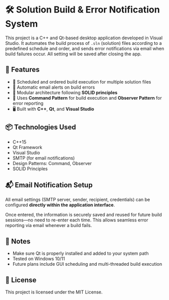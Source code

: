 # 🛠️ Solution Build & Error Notification System

This project is a C++ and Qt-based desktop application developed in Visual Studio. It automates the build process of `.sln` (solution) files according to a predefined schedule and order, and sends error notifications via email when build failures occur. All setting will be saved after closing the app.

## 🚀 Features

- 🔄 Scheduled and ordered build execution for multiple solution files  
- 📧 Automatic email alerts on build errors  
- 🧱 Modular architecture following **SOLID principles**  
- 🧠 Uses **Command Pattern** for build execution and **Observer Pattern** for error reporting  
- 🖥️ Built with **C++**, **Qt**, and **Visual Studio**

## 📦 Technologies Used

- C++15 
- Qt Framework  
- Visual Studio  
- SMTP (for email notifications)  
- Design Patterns: Command, Observer  
- SOLID Principles




## 📬 Email Notification Setup

All email settings (SMTP server, sender, recipient, credentials) can be configured **directly within the application interface**.  

Once entered, the information is securely saved and reused for future build sessions—no need to re-enter each time. This allows seamless error reporting via email whenever a build fails.

## 📌 Notes

- Make sure Qt is properly installed and added to your system path  
- Tested on Windows 10/11  
- Future plans include GUI scheduling and multi-threaded build execution

## 📄 License

This project is licensed under the MIT License.
